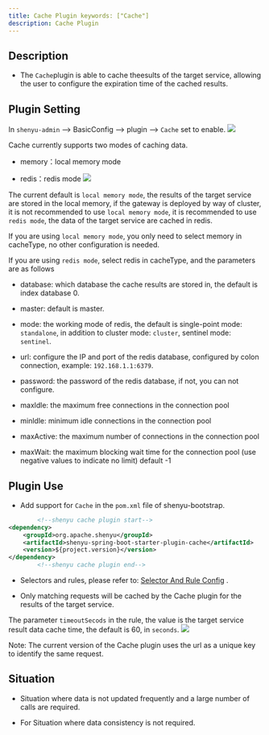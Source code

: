 ```yaml
---
title: Cache Plugin keywords: ["Cache"]
description: Cache Plugin
---
```


## Description

* The `Cache`plugin is able to cache theesults of the target service, allowing the user to configure the expiration
  time of the cached results.

## Plugin Setting

In `shenyu-admin` --> BasicConfig --> plugin --> `Cache` set to enable.
![](/img/shenyu/plugin/cache/cache-plugin-en.png)

Cache currently supports two modes of caching data.

* memory：local memory mode

* redis：redis mode
  ![](/img/shenyu/plugin/cache/cache-plugin-handle-en.png)

The current default is `local memory mode`, the results of the target service are stored in the local memory, if the
gateway is deployed by way of cluster, it is not recommended to use `local memory mode`, it is recommended to
use `redis mode`, the data of the target service are cached in redis.

If you are using `local memory mode`, you only need to select memory in cacheType, no other configuration is needed.

If you are using `redis mode`, select redis in cacheType, and the parameters are as follows

* database: which database the cache results are stored in, the default is index database 0.

* master: default is master.

* mode: the working mode of redis, the default is single-point mode: `standalone`, in addition to cluster
  mode: `cluster`, sentinel mode: `sentinel`.

* url: configure the IP and port of the redis database, configured by colon connection, example: `192.168.1.1:6379`.

* password: the password of the redis database, if not, you can not configure.

* maxldle: the maximum free connections in the connection pool

* minldle: minimum idle connections in the connection pool

* maxActive: the maximum number of connections in the connection pool

* maxWait: the maximum blocking wait time for the connection pool (use negative values to indicate no limit) default -1

## Plugin Use

* Add support for `Cache` in the `pom.xml` file of shenyu-bootstrap.

```xml
        <!--shenyu cache plugin start-->
<dependency>
    <groupId>org.apache.shenyu</groupId>
    <artifactId>shenyu-spring-boot-starter-plugin-cache</artifactId>
    <version>${project.version}</version>
</dependency>
        <!--shenyu cache plugin end-->
```

* Selectors and rules, please refer
  to: [Selector And Rule Config](https://shenyu.apache.org/docs/plugin-center/user-guide/admin-usage/selector-and-rule "Selector And Rule Config")
  .

* Only matching requests will be cached by the Cache plugin for the results of the target service.

The parameter `timeoutSecods` in the rule, the value is the target service result data cache time, the default is 60,
in `seconds`.
![](/img/shenyu/plugin/cache/cache-plugin-rule-en.png)

Note: The current version of the Cache plugin uses the url as a unique key to identify the same request.

## Situation

* Situation where data is not updated frequently and a large number of calls are required.

* For Situation where data consistency is not required.
